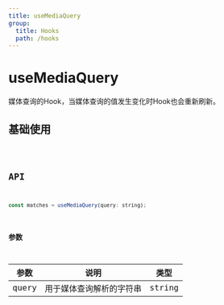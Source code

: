 ```yaml
---
title: useMediaQuery
group:
  title: Hooks
  path: /hooks
---
```


# useMediaQuery

媒体查询的Hook，当媒体查询的值发生变化时Hook也会重新刷新。

## 基础使用

<code src="./demos/demo1.tsx"/>

## API

```javascript
const matches = useMediaQuery(query: string);
```

 ### 参数

| 参数  | 说明                     | 类型   |
| ----- | ------------------------ | ------ |
| query | 用于媒体查询解析的字符串 | string |

